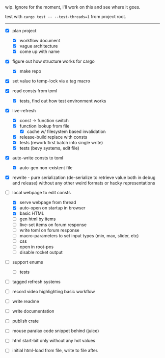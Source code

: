 wip. Ignore for the moment, I'll work on this and see where it goes.

test with `cargo test -- --test-threads=1` from project root.


 -----------------------------------------------------------------------------


 - [x] plan project
     - [x] workflow document
     - [x] vague architecture
     - [x] come up with name

 - [x] figure out how structure works for cargo
     - [x] make repo

 - [x] set value to temp-lock via a tag macro

 - [x] read consts from toml
     - [x] tests, find out how test environment works

 - [x] live-refresh
     - [x] const -> function switch
     - [x] function lookup from file
         - [x] cache w/ filesystem based invalidation
     - [x] release-build replace with consts
     - [x] tests (rework first batch into single write)
     - [x] tests (bevy systems, edit file)

 - [x] auto-write consts to toml
     - [x] auto-gen non-existent file

 - [x] rewrite - pure serialization (de-serialize to retrieve value both in
                 debug and release) without any other weird formats or hacky
                 representations

 - [ ] local webpage to edit consts
     - [x] serve webpage from thread
     - [x] auto-open on startup in browser
     - [x] basic HTML
     - [ ] gen html by items
     - [ ] live-set items on forum response
     - [ ] write toml on forum response
     - [ ] macro-parameters to set input types (min, max, slider, etc)
     - [ ] css
     - [ ] open in root-pos
     - [ ] disable rocket output

 - [ ] support enums
     - [ ] tests

 - [ ] tagged refresh systems

 - [ ] record video highlighting basic workflow

 - [ ] write readme

 - [ ] write documentation

 - [ ] publish crate


 - [ ] mouse paralax code snippet behind (juice)

 - [ ] html start-bit only without any hot values

 - [ ] initial html-load from file, write to file after.
